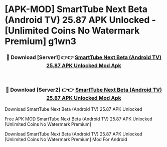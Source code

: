 # [APK-MOD] SmartTube Next Beta (Android TV) 25.87 APK Unlocked - [Unlimited Coins No Watermark Premium] g1wn3



<div align="center">
<h3>🔴 Download [Server1] 👉👉 <a href="https://momento.my/?title=SmartTube_Next_Beta_(Android_TV)_25.87_APK_Unlocked">SmartTube Next Beta (Android TV) 25.87 APK Unlocked Mod Apk</a></h3><br>

<h3>🔴 Download [Server2] 👉👉 <a href="https://momento.my/?title=SmartTube_Next_Beta_(Android_TV)_25.87_APK_Unlocked">SmartTube Next Beta (Android TV) 25.87 APK Unlocked Mod Apk</a></h3>
</div>



Download SmartTube Next Beta (Android TV) 25.87 APK Unlocked 

Free APK MOD SmartTube Next Beta (Android TV) 25.87 APK Unlocked [Unlimited Coins No Watermark Premium]

Download SmartTube Next Beta (Android TV) 25.87 APK Unlocked [Unlimited Coins No Watermark Premium] Mod For Android
